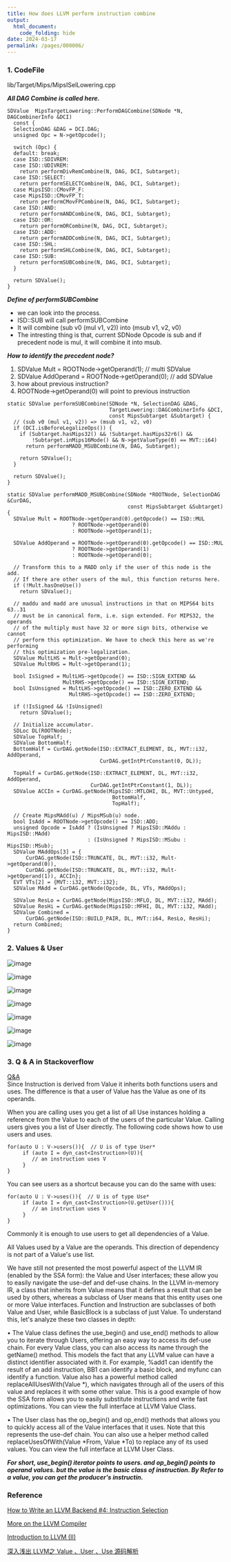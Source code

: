 ```yaml
---
title: How does LLVM perform instruction combine
output:
  html_document:
    code_folding: hide
date: 2024-03-17
permalink: /pages/000006/
---
```


### 1. CodeFile
lib/Target/Mips/MipsISelLowering.cpp

***All DAG Combine is called here.***
```{r class.source = NULL, eval = FALSE}
SDValue  MipsTargetLowering::PerformDAGCombine(SDNode *N, DAGCombinerInfo &DCI)
  const {
  SelectionDAG &DAG = DCI.DAG;
  unsigned Opc = N->getOpcode();

  switch (Opc) {
  default: break;
  case ISD::SDIVREM:
  case ISD::UDIVREM:
    return performDivRemCombine(N, DAG, DCI, Subtarget);
  case ISD::SELECT:
    return performSELECTCombine(N, DAG, DCI, Subtarget);
  case MipsISD::CMovFP_F:
  case MipsISD::CMovFP_T:
    return performCMovFPCombine(N, DAG, DCI, Subtarget);
  case ISD::AND:
    return performANDCombine(N, DAG, DCI, Subtarget);
  case ISD::OR:
    return performORCombine(N, DAG, DCI, Subtarget);
  case ISD::ADD:
    return performADDCombine(N, DAG, DCI, Subtarget);
  case ISD::SHL:
    return performSHLCombine(N, DAG, DCI, Subtarget);
  case ISD::SUB:
    return performSUBCombine(N, DAG, DCI, Subtarget);
  }

  return SDValue();
}
```


***Define of performSUBCombine***

* we can look into the process.
* ISD::SUB will call performSUBCombine
* It will combine  (sub v0 (mul v1, v2)) into (msub v1, v2, v0)
* The intresting thing is that, current SDNode Opcode is sub and if precedent node is mul, it will combine it into msub.

***How to identify the precedent node?***

1. SDValue Mult = ROOTNode->getOperand(1); // multi SDValue
2. SDValue AddOperand = ROOTNode->getOperand(0); // add SDValue
3. how about previous instruction?
4. ROOTNode->getOperand(0) will point to previous instruction

```{r class.source = NULL, eval = FALSE}
static SDValue performSUBCombine(SDNode *N, SelectionDAG &DAG,
                                 TargetLowering::DAGCombinerInfo &DCI,
                                 const MipsSubtarget &Subtarget) {
  // (sub v0 (mul v1, v2)) => (msub v1, v2, v0)
  if (DCI.isBeforeLegalizeOps()) {
    if (Subtarget.hasMips32() && !Subtarget.hasMips32r6() &&
        !Subtarget.inMips16Mode() && N->getValueType(0) == MVT::i64)
      return performMADD_MSUBCombine(N, DAG, Subtarget);

    return SDValue();
  }

  return SDValue();
}
```

```{r class.source = NULL, eval = FALSE}
static SDValue performMADD_MSUBCombine(SDNode *ROOTNode, SelectionDAG &CurDAG,
                                       const MipsSubtarget &Subtarget) {
  SDValue Mult = ROOTNode->getOperand(0).getOpcode() == ISD::MUL
                     ? ROOTNode->getOperand(0)
                     : ROOTNode->getOperand(1);

  SDValue AddOperand = ROOTNode->getOperand(0).getOpcode() == ISD::MUL
                     ? ROOTNode->getOperand(1)
                     : ROOTNode->getOperand(0);

  // Transform this to a MADD only if the user of this node is the add.
  // If there are other users of the mul, this function returns here.
  if (!Mult.hasOneUse())
    return SDValue();

  // maddu and madd are unusual instructions in that on MIPS64 bits 63..31
  // must be in canonical form, i.e. sign extended. For MIPS32, the operands
  // of the multiply must have 32 or more sign bits, otherwise we cannot
  // perform this optimization. We have to check this here as we're performing
  // this optimization pre-legalization.
  SDValue MultLHS = Mult->getOperand(0);
  SDValue MultRHS = Mult->getOperand(1);

  bool IsSigned = MultLHS->getOpcode() == ISD::SIGN_EXTEND &&
                  MultRHS->getOpcode() == ISD::SIGN_EXTEND;
  bool IsUnsigned = MultLHS->getOpcode() == ISD::ZERO_EXTEND &&
                    MultRHS->getOpcode() == ISD::ZERO_EXTEND;

  if (!IsSigned && !IsUnsigned)
    return SDValue();

  // Initialize accumulator.
  SDLoc DL(ROOTNode);
  SDValue TopHalf;
  SDValue BottomHalf;
  BottomHalf = CurDAG.getNode(ISD::EXTRACT_ELEMENT, DL, MVT::i32, AddOperand,
                              CurDAG.getIntPtrConstant(0, DL));

  TopHalf = CurDAG.getNode(ISD::EXTRACT_ELEMENT, DL, MVT::i32, AddOperand,
                           CurDAG.getIntPtrConstant(1, DL));
  SDValue ACCIn = CurDAG.getNode(MipsISD::MTLOHI, DL, MVT::Untyped,
                                  BottomHalf,
                                  TopHalf);

  // Create MipsMAdd(u) / MipsMSub(u) node.
  bool IsAdd = ROOTNode->getOpcode() == ISD::ADD;
  unsigned Opcode = IsAdd ? (IsUnsigned ? MipsISD::MAddu : MipsISD::MAdd)
                          : (IsUnsigned ? MipsISD::MSubu : MipsISD::MSub);
  SDValue MAddOps[3] = {
      CurDAG.getNode(ISD::TRUNCATE, DL, MVT::i32, Mult->getOperand(0)),
      CurDAG.getNode(ISD::TRUNCATE, DL, MVT::i32, Mult->getOperand(1)), ACCIn};
  EVT VTs[2] = {MVT::i32, MVT::i32};
  SDValue MAdd = CurDAG.getNode(Opcode, DL, VTs, MAddOps);

  SDValue ResLo = CurDAG.getNode(MipsISD::MFLO, DL, MVT::i32, MAdd);
  SDValue ResHi = CurDAG.getNode(MipsISD::MFHI, DL, MVT::i32, MAdd);
  SDValue Combined =
      CurDAG.getNode(ISD::BUILD_PAIR, DL, MVT::i64, ResLo, ResHi);
  return Combined;
}
```

### 2. Values & User

![image](https://github.com/hitqshao/qishao-notes/assets/23403286/c42d7468-348a-4ae7-ad96-5fb660321a47)

![image](https://github.com/hitqshao/qishao-notes/assets/23403286/ba018d68-9e24-4066-8b51-0fc6691978d2)

![image](https://github.com/hitqshao/qishao-notes/assets/23403286/a3276837-56e9-4b0e-8404-0d074c0d5a09)

![image](https://github.com/hitqshao/qishao-notes/assets/23403286/a0c2242f-0d8d-4290-9207-af486fe29554)

![image](https://github.com/hitqshao/qishao-notes/assets/23403286/bc49dc58-274e-49c7-8928-23e50fb1f332)

![image](https://github.com/hitqshao/qishao-notes/assets/23403286/216be391-94ae-4d27-9c91-e2a0f27f47bb)

![image](https://github.com/hitqshao/qishao-notes/assets/23403286/d3dde338-4334-4033-a1f0-5f51bbbf2dd6)

### 3. Q & A in Stackoverflow
[Q&A](https://stackoverflow.com/questions/35370195/llvm-difference-between-uses-and-user-in-instruction-or-value-classes) <br>
Since Instruction is derived from Value it inherits both functions users and uses. The difference is that a user of Value has the Value as one of its operands.

When you are calling uses you get a list of all Use instances holding a reference from the Value to each of the users of the particular Value. Calling users gives you a list of User directly. The following code shows how to use users and uses.

```
for(auto U : V->users()){  // U is of type User*
     if (auto I = dyn_cast<Instruction>(U)){
        // an instruction uses V
     }
}
```

You can see users as a shortcut because you can do the same with uses:

```
for(auto U : V->uses()){  // U is of type Use*
     if (auto I = dyn_cast<Instruction>(U.getUser())){
        // an instruction uses V
     }
}
```
Commonly it is enough to use users to get all dependencies of a Value.

All Values used by a Value are the operands. This direction of dependency is not part of a Value's use list.

We have still not presented the most powerful aspect of the LLVM IR (enabled by the SSA form): the Value and User interfaces; these allow you to easily navigate the use-def and def-use chains. In the LLVM in-memory IR, a class that inherits from Value means that it defines a result that can be used by others, whereas a subclass of User means that this entity uses one or more Value interfaces. Function and Instruction are subclasses of both Value and User, while BasicBlock is a subclass of just Value. To understand this, let's analyze these two classes in depth:

• The Value class defines the use_begin() and use_end() methods to allow you to iterate through Users, offering an easy way to access its def-use chain. For every Value class, you can also access its name through the getName() method. This models the fact that any LLVM value can have a distinct identifier associated with it. For example, %add1 can identify the result of an add instruction, BB1 can identify a basic block, and myfunc can identify a function. Value also has a powerful method called replaceAllUsesWith(Value *), which navigates through all of the users of this value and replaces it with some other value. This is a good example of how the SSA form allows you to easily substitute instructions and write fast optimizations. You can view the full interface at LLVM Value Class.

• The User class has the op_begin() and op_end() methods that allows you to quickly access all of the Value interfaces that it uses. Note that this represents the use-def chain. You can also use a helper method called replaceUsesOfWith(Value *From, Value *To) to replace any of its used values. You can view the full interface at LLVM User Class.

***For short, use_begin() iterator  points to users. and op_begin() points to operand values. but the value is the basic class of instruction. By Refer to a value, you can get the producer's instructin.***

### Reference
[How to Write an LLVM Backend #4: Instruction Selection](https://sourcecodeartisan.com/2020/11/17/llvm-backend-4.html)

[More on the LLVM Compiler](https://www.cs.cmu.edu/afs/cs/academic/class/15745-s15/public/lectures/L6-LLVM2-1up.pdf)

[Introduction to LLVM (II)](https://www.cs.toronto.edu/~pekhimenko/courses/cscd70-w18/docs/Tutorial%202%20-%20Intro%20to%20LLVM%20(Cont).pdf)

[深入浅出 LLVM之 Value 、User 、Use 源码解析](https://zhuanlan.zhihu.com/p/666016704)
